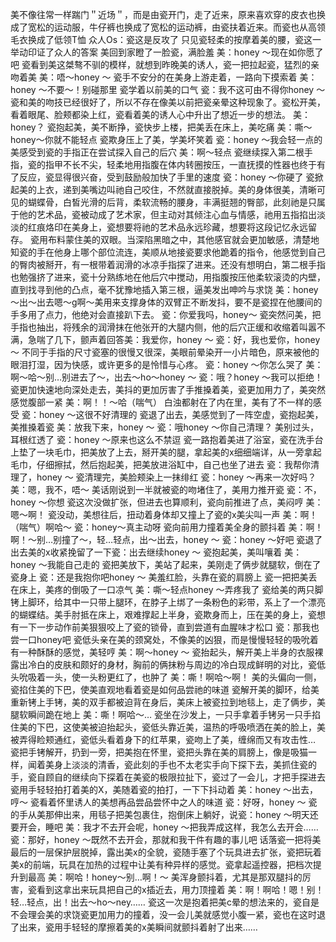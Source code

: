 美不像往常一样踹门＂近场＂，而是由瓷开门，走了近来，原来喜欢穿的皮衣也换成了宽松的运动服，牛仔裤也换成了宽松的运动裤，由瓷扶着近来。而瓷也从高领毛衣换成了低领T恤
众人Os：瓷这是反攻了
只见瓷轻柔的按摩着美的腰，瓷这一举动印证了众人的答案
美回到家瞪了一脸瓷，满脸羞
美：honey ～现在如你愿了吧
瓷看到美这桀骜不驯的模样，就想到昨晚美的诱人，瓷一把拉起瓷，猛烈的亲吻着美
美：唔～honey ～
瓷手不安分的在美身上游走着，一路向下摸索着
美：honey ～不要～！别碰那里
瓷学着以前美的口气
瓷：我不这可由不得你honey ～
瓷和美的吻技已经很好了，所以不存在像美以前把瓷亲晕这种现象了。瓷松开美，看着眼尾、脸颊都染上红，瓷看着美的诱人心中升出了想近一步的想法。
美：honey？
瓷抱起美，美不断挣，瓷快步上楼，把美丢在床上，美吃痛
美：嘶～honey～你就不能轻点
瓷欺身压上了美，学美坏笑着
瓷：honey ～我会轻一点的
美感受到瓷的手指正在尝试探入自己的后穴
美：啊～轻点
瓷继续探入第二根手指，瓷的指甲不长不尖，轻柔地用指腹在体内转圈按压，一直抚摸的性器也终于有了反应，瓷显得很兴奋，受到鼓励般加快了手里的速度
瓷：honey ～你硬了
瓷掀起美的上衣，递到美嘴边叫祂自己咬住，不然就直接脱掉。美的身体很美，清晰可见的蝴蝶骨，白皙光滑的后背，柔软流畅的腰身，丰满挺翘的臀部，此刻祂是只属于他的艺术品，瓷被动成了艺术家，但主动对其倾注心血与情感，祂用五指掐出淡淡的红痕烙印在美身上，瓷想要将祂的艺术品永远珍藏，想要将这段记忆永远留存。
瓷用布料蒙住美的双眼。当深陷黑暗之中，其他感官就会更加敏感，清楚地知瓷的手在他身上哪个部位流连，美顺从地接瓷要求他跪着的指令，他感觉到自己的臀肉被掰开，有一根带着润滑的冰凉手指探了进来。还没有想明白，第二根手指也勉强挤了进来，瓷十分熟练地在他后穴中搅动，用指腹按压他柔软滚烫的内壁，直到找寻到他的凸点，毫不犹豫地插入第三根，逼美发出呻吟与求饶
美：honey ～出～出去嗯～g啊～美用来支撑身体的双臂正不断发抖，要不是瓷捏在他腰间的手多用了点力，他绝对会直接趴下去。
瓷：你爱我吗，honey～
瓷突然问美，把手指也抽出，将残余的润滑抹在他张开的大腿内侧，他的后穴正缓和收缩着叫嚣不满，急喘了几下，颤声着回答美：我爱你，honey ～
瓷：好，我也爱你，honey ～
不同于手指的尺寸瓷塞的很慢又很深，美眼前晕染开一小片暗色，原来被他的眼泪打湿，因为快感，或许更多的是怜惜与心疼。
瓷：honey ～你怎么哭了
美：啊～哈～别…别进去了～，出去～ho～honey ～
瓷：哦？honey ～我可以拒绝！
瓷更加快速地向深处走去，美抖的更加厉害了手推搡着美，瓷更加用力了，美突然感觉腹部一紧
美：啊！！～哈（喘气）
白浊都射在了内在里，美有了不一样的感受
瓷：honey ～这很不好清理的
瓷退了出去，美感觉到了一阵空虚，瓷抱起美，美推搡着瓷
美：放我下来，honey ～
瓷：哦honey ～你自己清理？
美别过头，耳根红透了
瓷：honey ～原来也这么不禁逗
瓷一路抱着美进了浴室，瓷在洗手台上垫了一块毛巾，把美放了上去，掰开美的腿，拿起美的x细细端详，从一旁拿起毛巾，仔细擦拭，然后抱起美，把美放进浴缸中，自己也坐了进去
瓷：我帮你清理了，honey ～
瓷清理完，美脸颊染上一抹绯红
瓷：honey ～再来一次好吗？
美：嗯，我不，唔～
美话刚说到一半就被瓷的吻堵住了，美用力推开瓷
瓷：不，honey ～你想
瓷这次没做扩张，但进去也算顺利，瓷向前推进了点，美闷哼
美：嗯～啊！
瓷没动，美想往后，扭动着身体却又撞上了瓷的x美尖叫一声
美：啊！（喘气）啊哈～
瓷：honey～真主动呀
瓷向前用力撞着美全身的颤抖着
美：啊！啊！～别…别撞了～，轻…轻点，出～出去，honey ～
瓷：honey ～好吧
瓷退了出去美的x收紧挽留了一下瓷：出去继续honey ～
瓷抱起美，美叫嚷着
美：honey ～我能自己走的
瓷把美放下，美站了起来，美刚走了俩步就腿软，倒在了瓷身上
瓷：还是我抱你吧honey ～
美羞红脸，头靠在瓷的肩膀上
瓷一把把美丢在床上，美疼的倒吸了一口凉气
美：嘶～轻点honey ～弄疼我了
瓷给美的两只脚铐上脚环，给其中一只带上腿环，在脖子上绑了一条粉色的彩带，系上了一个漂亮的蝴蝶结。美手肘抵在床上，艰难撑起上半身，瓷欺身而上，压在美的身上，瓷想有一下一步动作前美狠狠咬上了瓷的锁骨，直到尝道有血腥味才松口
瓷：那我也尝一口honey吧
瓷低头亲在美的颈窝处，不像美的凶狠，而是慢慢轻轻的吸吮着有一种酥酥的感觉，美轻哼
美：啊～honey ～
瓷抬起头，解开美上半身的衣服裸露出冷白的皮肤和颇好的身材，胸前的俩抹粉与周边的冷白现成鲜明的对比，瓷低头吮吸着一头，使一头粉更红了，也肿了
美：嘶！啊哈～啊！
美的头偏向一侧，瓷掐住美的下巴，使美直观地看着瓷是如何品尝祂的味道
瓷解开美的脚环，给美重新铐上手铐，美的双手都被迫背在身后，美床上被瓷拉到地毯上，走了俩步，美腿软瞬间跪在地上
美：嘶！啊哈～…
瓷坐在沙发上，一只手拿着手铐另一只手掐住美的下巴，这使美被迫抬起头，瓷低头靠近美，温热的呼吸喷洒在美的脸上，美被弄得睑颊通红，瓷低头看着身下的红苹果，瓷吻上了美，缠绵而又有攻击性…
瓷把手铐解开，扔到一旁，把美抱在怀里，瓷把头靠在美的肩膀上，像是吸猫一样，闻着美身上淡淡的清香，瓷此刻的手也不太老实手向下探下去，美抓住瓷的手，瓷自顾自的继续向下探着在美瓷的极限拉扯下，瓷过了一会儿，才把手探进去瓷用手轻轻拍打着美的X，美随着瓷的拍打，一下下抖动着
美：honey ～出去，哼～
瓷看着怀里诱人的美想再品尝品尝怀中之人的味道
瓷：好呀，honey ～
瓷的手从美那伸出来，用毯子把美包裹住，抱倒床上躺好，说瓷：honey ～明天还要开会，睡吧
美：我才不去开会呢，honey ～把我弄成这样，我怎么去开会……
瓷：那好，honey ～既然不去开会，那就和我干件有趣的事儿吧
话落瓷一把将美最后的一层保护层脱掉，露出美x的全貌，瓷随手塞了个玩具进去扩张，瓷把玩着美x的前端，玩具在加热的过程中让美有种异样的感觉。瓷拿起遥控器，把档次提升到最高
美：啊哈！honey～别…啊！～
美浑身颤抖着，尤其是那双腿抖的厉害，瓷看到这拿出来玩具把自己的x插近去，用力顶撞着
美：啊！啊哈！嗯！别！轻…轻点，出！出去～ho～ney……
瓷这一次是抱着把美c晕的想法来的，瓷自是不会理会美的求饶瓷更加用力的撞着，没一会儿美就感觉小腹一紧，瓷也在这时退了出来，瓷用手轻轻的摩擦着美的x美瞬间就颤抖着射了出来……